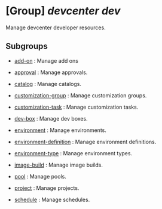 # [Group] _devcenter dev_

Manage devcenter developer resources.

## Subgroups

- [add-on](/Commands/devcenter/dev/add-on/readme.md)
: Manage add ons

- [approval](/Commands/devcenter/dev/approval/readme.md)
: Manage approvals.

- [catalog](/Commands/devcenter/dev/catalog/readme.md)
: Manage catalogs.

- [customization-group](/Commands/devcenter/dev/customization-group/readme.md)
: Manage customization groups.

- [customization-task](/Commands/devcenter/dev/customization-task/readme.md)
: Manage customization tasks.

- [dev-box](/Commands/devcenter/dev/dev-box/readme.md)
: Manage dev boxes.

- [environment](/Commands/devcenter/dev/environment/readme.md)
: Manage environments.

- [environment-definition](/Commands/devcenter/dev/environment-definition/readme.md)
: Manage environment definitions.

- [environment-type](/Commands/devcenter/dev/environment-type/readme.md)
: Manage environment types.

- [image-build](/Commands/devcenter/dev/image-build/readme.md)
: Manage image builds.

- [pool](/Commands/devcenter/dev/pool/readme.md)
: Manage pools.

- [project](/Commands/devcenter/dev/project/readme.md)
: Manage projects.

- [schedule](/Commands/devcenter/dev/schedule/readme.md)
: Manage schedules.
